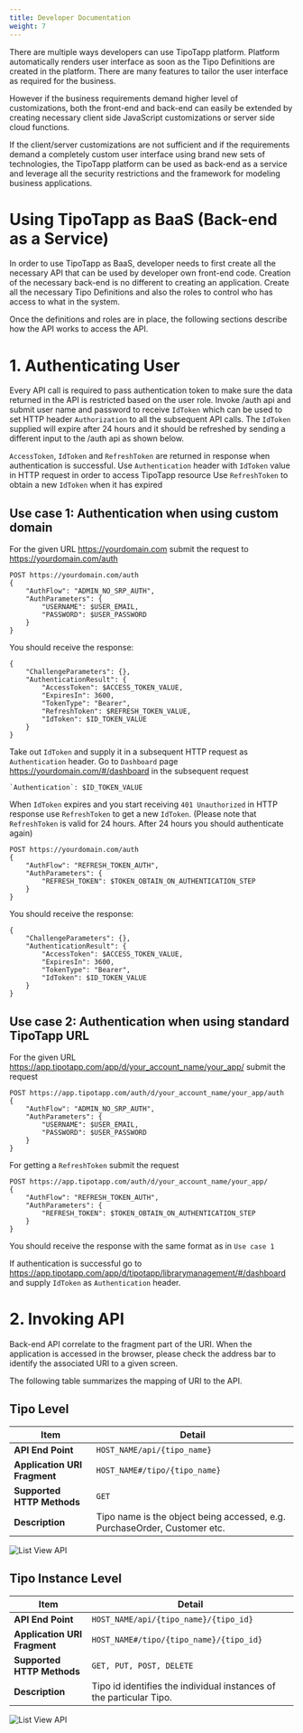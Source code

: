 ```yaml
---
title: Developer Documentation
weight: 7
---
```

  
There are multiple ways developers can use TipoTapp platform. Platform automatically renders user interface as soon as the Tipo Definitions are created in the platform. There are many features to tailor the user interface as required for the business. 

However if the business requirements demand higher level of customizations, both the front-end and back-end can easily be extended by creating necessary client side JavaScript customizations or server side cloud functions.

If the client/server customizations are not sufficient and if the requirements demand a completely custom user interface using brand new sets of technologies, the TipoTapp platform can be used as back-end as a service and leverage all the security restrictions and the framework for modeling business applications.


# Using TipoTapp as BaaS (Back-end as a Service)

In order to use TipoTapp as BaaS, developer needs to first create all the necessary API that can be used by developer own front-end code. Creation of the necessary back-end is no different to creating an application. Create all the necessary Tipo Definitions and also the roles to control who has access to what in the system.

Once the definitions and roles are in place, the following sections describe how the API works to access the API.


# 1. Authenticating User

Every API call is required to pass authentication token to make sure the data returned in the API is restricted based on the user role. Invoke /auth api and submit user name and password to receive `IdToken` which can be used to set HTTP header `Authorization` to all the subsequent API calls. The `IdToken` supplied will expire after 24 hours and it should be refreshed by sending a different input to the /auth api as shown below.

`AccessToken`, `IdToken` and `RefreshToken` are returned in response when authentication is successful. 
Use `Authentication` header with `IdToken` value in HTTP request in order to access TipoTapp resource
Use `RefreshToken` to obtain a new `IdToken` when it has expired

## Use case 1: Authentication when using custom domain

For the given URL https://yourdomain.com submit the request to https://yourdomain.com/auth 

    POST https://yourdomain.com/auth
    {
        "AuthFlow": "ADMIN_NO_SRP_AUTH",
        "AuthParameters": {
            "USERNAME": $USER_EMAIL,
            "PASSWORD": $USER_PASSWORD
        }
    }

You should receive the response:

    {
        "ChallengeParameters": {},
        "AuthenticationResult": {
            "AccessToken": $ACCESS_TOKEN_VALUE,
            "ExpiresIn": 3600,
            "TokenType": "Bearer",
            "RefreshToken": $REFRESH_TOKEN_VALUE,
            "IdToken": $ID_TOKEN_VALUE
        }
    }

Take out `IdToken` and supply it in a subsequent HTTP request as `Authentication` header. Go to `Dashboard` page https://yourdomain.com/#/dashboard in the subsequent request

    `Authentication`: $ID_TOKEN_VALUE

When `IdToken` expires and you start receiving `401 Unauthorized` in HTTP response use `RefreshToken` to get a new `IdToken`. 
(Please note that `RefreshToken` is valid for 24 hours. After 24 hours you should authenticate again)

    POST https://yourdomain.com/auth
    {
        "AuthFlow": "REFRESH_TOKEN_AUTH",
        "AuthParameters": {
            "REFRESH_TOKEN": $TOKEN_OBTAIN_ON_AUTHENTICATION_STEP
        }
    }

You should receive the response:

    {
        "ChallengeParameters": {},
        "AuthenticationResult": {
            "AccessToken": $ACCESS_TOKEN_VALUE,
            "ExpiresIn": 3600,
            "TokenType": "Bearer",
            "IdToken": $ID_TOKEN_VALUE
        }
    }

    
## Use case 2: Authentication when using standard TipoTapp URL

For the given URL https://app.tipotapp.com/app/d/your_account_name/your_app/ submit the request 

    POST https://app.tipotapp.com/auth/d/your_account_name/your_app/auth
    {
        "AuthFlow": "ADMIN_NO_SRP_AUTH",
        "AuthParameters": {
            "USERNAME": $USER_EMAIL,
            "PASSWORD": $USER_PASSWORD
        }
    }

For getting a `RefreshToken` submit the request

    POST https://app.tipotapp.com/auth/d/your_account_name/your_app/
    {
        "AuthFlow": "REFRESH_TOKEN_AUTH",
        "AuthParameters": {
            "REFRESH_TOKEN": $TOKEN_OBTAIN_ON_AUTHENTICATION_STEP
        }
    }

You should receive the response with the same format as in `Use case 1`

If authentication is successful go to https://app.tipotapp.com/app/d/tipotapp/librarymanagement/#/dashboard and supply `IdToken` as `Authentication` header.

# 2. Invoking API

Back-end API correlate to the fragment part of the URI. When the application is accessed in the browser, please check the address bar to identify the associated URI to a given screen.

The following table summarizes the mapping of URI to the API.

## Tipo Level

Item | Detail 
------------ | --------------- 
**API End Point** | `HOST_NAME/api/{tipo_name}`
**Application URI Fragment** | `HOST_NAME#/tipo/{tipo_name}` 
**Supported HTTP Methods** | `GET`
**Description** | Tipo name is the object being accessed, e.g. PurchaseOrder, Customer etc.


![List View API](/images/developer/TipoAPIListRR.png)

## Tipo Instance Level

Item | Detail
------------ | --------------- 
**API End Point** | `HOST_NAME/api/{tipo_name}/{tipo_id}` 
**Application URI Fragment** | `HOST_NAME#/tipo/{tipo_name}/{tipo_id}`
**Supported HTTP Methods** | `GET, PUT, POST, DELETE`
**Description** | Tipo id identifies the individual instances of the particular Tipo.

![List View API](/images/developer/TipoAPIRR.png)

